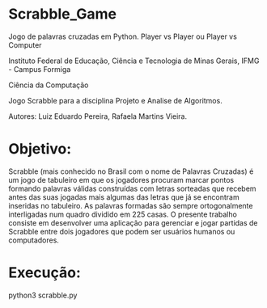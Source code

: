# Scrabble_Game
Jogo de palavras cruzadas em Python. Player vs Player ou Player vs Computer

Instituto Federal de Educação, Ciência e Tecnologia de Minas Gerais, IFMG - Campus Formiga

Ciência da Computação

Jogo Scrabble para a disciplina Projeto e Analise de Algoritmos.

Autores: Luiz Eduardo Pereira, Rafaela Martins Vieira.

# Objetivo:
Scrabble (mais conhecido no Brasil com o nome de Palavras Cruzadas) é um jogo de tabuleiro em que os jogadores procuram marcar pontos formando palavras válidas construídas com letras sorteadas que recebem antes das suas jogadas mais algumas das letras que já se encontram inseridas no tabuleiro. As palavras formadas são sempre ortogonalmente interligadas num quadro dividido em 225 casas.
O presente trabalho consiste em desenvolver uma aplicação para gerenciar e jogar partidas de Scrabble entre dois jogadores que podem ser usuários humanos ou computadores.

# Execução:

python3 scrabble.py
